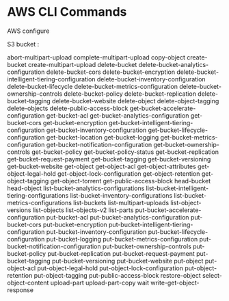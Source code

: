 # AWS CLI Commands

AWS configure

S3 bucket :

  abort-multipart-upload
complete-multipart-upload
copy-object
create-bucket
create-multipart-upload
delete-bucket
delete-bucket-analytics-configuration
delete-bucket-cors
delete-bucket-encryption
delete-bucket-intelligent-tiering-configuration
delete-bucket-inventory-configuration
delete-bucket-lifecycle
delete-bucket-metrics-configuration
delete-bucket-ownership-controls
delete-bucket-policy
delete-bucket-replication
delete-bucket-tagging
delete-bucket-website
delete-object
delete-object-tagging
delete-objects
delete-public-access-block
get-bucket-accelerate-configuration
get-bucket-acl
get-bucket-analytics-configuration
get-bucket-cors
get-bucket-encryption
get-bucket-intelligent-tiering-configuration
get-bucket-inventory-configuration
get-bucket-lifecycle-configuration
get-bucket-location
get-bucket-logging
get-bucket-metrics-configuration
get-bucket-notification-configuration
get-bucket-ownership-controls
get-bucket-policy
get-bucket-policy-status
get-bucket-replication
get-bucket-request-payment
get-bucket-tagging
get-bucket-versioning
get-bucket-website
get-object
get-object-acl
get-object-attributes
get-object-legal-hold
get-object-lock-configuration
get-object-retention
get-object-tagging
get-object-torrent
get-public-access-block
head-bucket
head-object
list-bucket-analytics-configurations
list-bucket-intelligent-tiering-configurations
list-bucket-inventory-configurations
list-bucket-metrics-configurations
list-buckets
list-multipart-uploads
list-object-versions
list-objects
list-objects-v2
list-parts
put-bucket-accelerate-configuration
put-bucket-acl
put-bucket-analytics-configuration
put-bucket-cors
put-bucket-encryption
put-bucket-intelligent-tiering-configuration
put-bucket-inventory-configuration
put-bucket-lifecycle-configuration
put-bucket-logging
put-bucket-metrics-configuration
put-bucket-notification-configuration
put-bucket-ownership-controls
put-bucket-policy
put-bucket-replication
put-bucket-request-payment
put-bucket-tagging
put-bucket-versioning
put-bucket-website
put-object
put-object-acl
put-object-legal-hold
put-object-lock-configuration
put-object-retention
put-object-tagging
put-public-access-block
restore-object
select-object-content
upload-part
upload-part-copy
wait
write-get-object-response
